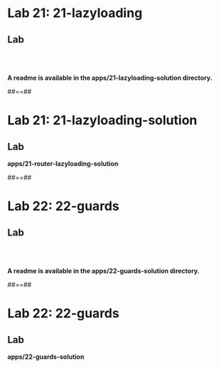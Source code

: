 <!-- .slide: class="exercice" -->
# Lab 21: 21-lazyloading
## Lab

<br/><br/>

<b>A readme is available in the apps/21-lazyloading-solution directory.</b>

##==##

<!-- .slide: class="full-center exercice" -->
# Lab 21: 21-lazyloading-solution
## Lab
__apps/21-router-lazyloading-solution__

##==##

<!--.slide: class="exercice" -->
# Lab 22: 22-guards
## Lab

<br/><br/>

<b>A readme is available in the apps/22-guards-solution directory.</b>

##==##

<!-- .slide: class="full-center exercice" -->

# Lab 22: 22-guards
## Lab
__apps/22-guards-solution__
